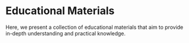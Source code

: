 # Educational Materials

Here, we present a collection of educational materials that aim to provide in-depth understanding and practical knowledge.
